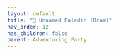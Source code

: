 ```yaml
---
layout: default
title: "🤷 Unnamed Paladin (Bram)"
nav_order: 12
has_children: false
parent: Adventuring Party
---
```

